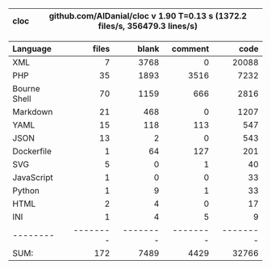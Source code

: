 
cloc|github.com/AlDanial/cloc v 1.90  T=0.13 s (1372.2 files/s, 356479.3 lines/s)
--- | ---

Language|files|blank|comment|code
:-------|-------:|-------:|-------:|-------:
XML|7|3768|0|20088
PHP|35|1893|3516|7232
Bourne Shell|70|1159|666|2816
Markdown|21|468|0|1207
YAML|15|118|113|547
JSON|13|2|0|543
Dockerfile|1|64|127|201
SVG|5|0|1|40
JavaScript|1|0|0|33
Python|1|9|1|33
HTML|2|4|0|17
INI|1|4|5|9
--------|--------|--------|--------|--------
SUM:|172|7489|4429|32766
